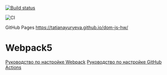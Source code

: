 [![Build status](https://ci.appveyor.com/api/projects/status/1g5rlmc9it2c1umk?svg=true)](https://ci.appveyor.com/project/TatianaYuryeva/dom-js-hw)

![CI](https://github.com/TatianaYuryeva/dom-js-hw/actions/workflows/web.yml/badge.svg)

GitHub Pages https://tatianayuryeva.github.io/dom-js-hw/
# Webpack5

[Руководство по настройке Webpack](https://webpack.js.org/guides/)
[Руководство по настройке GitHub Actions](https://docs.github.com/en/actions/quickstart)

